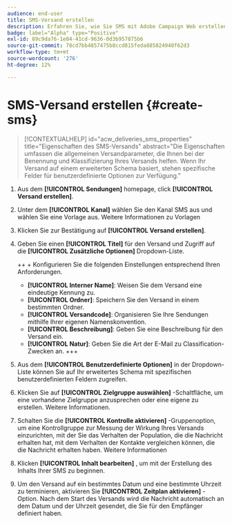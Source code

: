```yaml
---
audience: end-user
title: SMS-Versand erstellen
description: Erfahren Sie, wie Sie SMS mit Adobe Campaign Web erstellen und senden
badge: label="Alpha" type="Positive"
exl-id: 89c9da76-1e04-41cd-9636-0d3b957875b6
source-git-commit: 78cd7bb4857475b8ccd815feda885024948f62d3
workflow-type: tm+mt
source-wordcount: '276'
ht-degree: 12%

---
```


# SMS-Versand erstellen {#create-sms}

>[!CONTEXTUALHELP]
>id="acw_deliveries_sms_properties"
>title="Eigenschaften des SMS-Versands"
>abstract="Die Eigenschaften umfassen die allgemeinen Versandparameter, die Ihnen bei der Benennung und Klassifizierung Ihres Versands helfen. Wenn Ihr Versand auf einem erweiterten Schema basiert, stehen spezifische Felder für benutzerdefinierte Optionen zur Verfügung."

1. Aus dem **[!UICONTROL Sendungen]** homepage, click **[!UICONTROL Versand erstellen]**.

1. Unter dem **[!UICONTROL Kanal]** wählen Sie den Kanal SMS aus und wählen Sie eine Vorlage aus. Weitere Informationen zu Vorlagen

1. Klicken Sie zur Bestätigung auf **[!UICONTROL Versand erstellen]**.

1. Geben Sie einen **[!UICONTROL Titel]** für den Versand und Zugriff auf die **[!UICONTROL Zusätzliche Optionen]** Dropdown-Liste.

   ++ + Konfigurieren Sie die folgenden Einstellungen entsprechend Ihren Anforderungen.
   * **[!UICONTROL Interner Name]**: Weisen Sie dem Versand eine eindeutige Kennung zu.
   * **[!UICONTROL Ordner]**: Speichern Sie den Versand in einem bestimmten Ordner.
   * **[!UICONTROL Versandcode]**: Organisieren Sie Ihre Sendungen mithilfe Ihrer eigenen Namenskonvention.
   * **[!UICONTROL Beschreibung]**: Geben Sie eine Beschreibung für den Versand ein.
   * **[!UICONTROL Natur]**: Geben Sie die Art der E-Mail zu Classification-Zwecken an.
+++

1. Aus dem **[!UICONTROL Benutzerdefinierte Optionen]** in der Dropdown-Liste können Sie auf Ihr erweitertes Schema mit spezifischen benutzerdefinierten Feldern zugreifen.

1. Klicken Sie auf **[!UICONTROL Zielgruppe auswählen]** -Schaltfläche, um eine vorhandene Zielgruppe anzusprechen oder eine eigene zu erstellen. Weitere Informationen.

1. Schalten Sie die **[!UICONTROL Kontrolle aktivieren]** -Gruppenoption, um eine Kontrollgruppe zur Messung der Wirkung Ihres Versands einzurichten, mit der Sie das Verhalten der Population, die die Nachricht erhalten hat, mit dem Verhalten der Kontakte vergleichen können, die die Nachricht erhalten haben. Weitere Informationen

1. Klicken **[!UICONTROL Inhalt bearbeiten]** , um mit der Erstellung des Inhalts Ihrer SMS zu beginnen.

1. Um den Versand auf ein bestimmtes Datum und eine bestimmte Uhrzeit zu terminieren, aktivieren Sie **[!UICONTROL Zeitplan aktivieren]** -Option. Nach dem Start des Versands wird die Nachricht automatisch an dem Datum und der Uhrzeit gesendet, die Sie für den Empfänger definiert haben.
